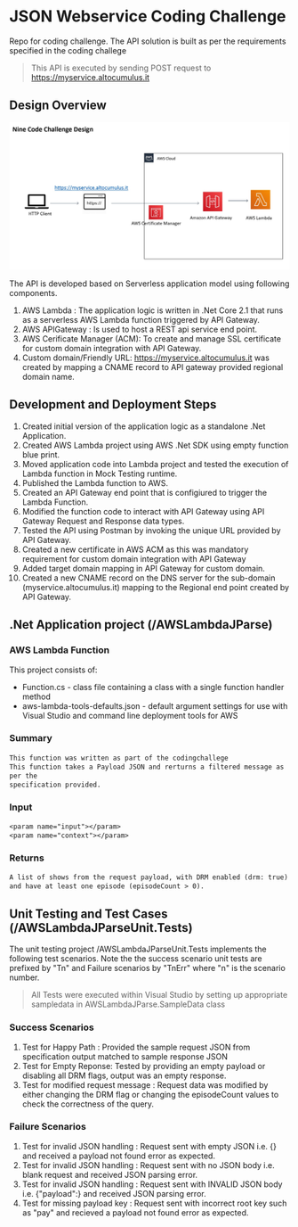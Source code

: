 # JSON Webservice Coding Challenge
Repo for coding challenge. The API solution is built as per the requirements specified in the coding challege 

> This API is executed by sending POST request to https://myservice.altocumulus.it

## Design Overview

![design diagram](/Nine%20Code%20Challenge%20Design.jpg) 

The API is developed based on Serverless application model using following components.

1. AWS Lambda : The application logic is written in .Net Core 2.1 that runs as a serverless AWS Lambda function triggered by API Gateway.
2. AWS APIGateway : Is used to host a REST api service end point.  
3. AWS Cerificate Manager (ACM): To create and manage SSL certificate for custom domain integration with API Gateway. 
4. Custom domain/Friendly URL: https://myservice.altocumulus.it was created by mapping a CNAME record to API gateway provided regional domain name.


## Development and Deployment Steps

1. Created initial version of the application logic as a standalone .Net Application.
2. Created AWS Lambda project using AWS .Net SDK using empty function blue print. 
3. Moved application code into Lambda project and tested the execution of Lambda function in Mock Testing runtime. 
4. Published the Lambda function to AWS.
4. Created an API Gateway end point that is configiured to trigger the Lambda Function. 
5. Modified the function code to interact with API Gateway using API Gateway Request and Response data types.   
5. Tested the API using Postman by invoking the unique URL provided by API Gateway.
6. Created a new certificate in AWS ACM as this was mandatory requirement for custom domain integration with API Gateway
7. Added target domain mapping in API Gateway for custom domain. 
8. Created a new CNAME record on the DNS server for the sub-domain (myservice.altocumulus.it) mapping to the Regional end point created by API Gateway. 


## .Net Application project (/AWSLambdaJParse)

### AWS Lambda Function

This project consists of:
* Function.cs - class file containing a class with a single function handler method
* aws-lambda-tools-defaults.json - default argument settings for use with Visual Studio and command line deployment tools for AWS
 
### Summary
    This function was written as part of the codingchallege 
    This function takes a Payload JSON and rerturns a filtered message as per the 
    specification provided.
 
### Input
	<param name="input"></param>
    <param name="context"></param>

### Returns
    A list of shows from the request payload, with DRM enabled (drm: true) 
    and have at least one episode (episodeCount > 0).


## Unit Testing and Test Cases (/AWSLambdaJParseUnit.Tests)

The unit testing project /AWSLambdaJParseUnit.Tests implements the following test scenarios. Note the the success scenario unit tests are prefixed by "Tn" and Failure scenarios by "TnErr" where "n" is the scenario number.  

> All Tests were executed within Visual Studio by setting up appropriate sampledata in AWSLambdaJParse.SampleData class 

### Success Scenarios 

1. Test for Happy Path : Provided the sample request JSON from specification output matched to sample response JSON
2. Test for Empty Reponse: Tested by providing an empty payload or disabling all DRM flags, output was an empty response.  
3. Test for modified request message : Request data was modified by either changing the DRM flag or changing the episodeCount values to check the correctness of the query.

### Failure Scenarios 

1. Test for invalid JSON handling : Request sent with empty JSON i.e. {} and received a payload not found error as expected.
2. Test for invalid JSON handling : Request sent with no JSON body i.e. blank request and received JSON parsing error. 
2. Test for invalid JSON handling : Request sent with INVALID JSON body i.e. {"payload":} and received JSON parsing error. 
3. Test for missing payload key   : Request sent with incorrect root key such as "pay" and recieved a payload not found error as expected.

